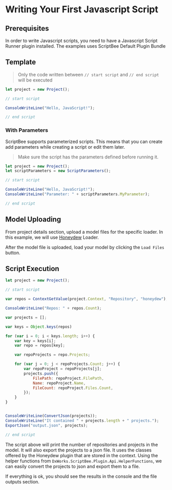 ﻿# Writing Your First Javascript Script

## Prerequisites

In order to write Javascript scripts, you need to have a Javascript Script Runner plugin installed. The examples uses
ScriptBee
Default Plugin Bundle

## Template

> Only the code written between `// start script` and `// end script` will be executed

```javascript title="script.js"
let project = new Project();

// start script

ConsoleWriteLine("Hello, JavaScript!");

// end script
```

### With Parameters

ScriptBee supports parameterized scripts. This means that you can create add parameters while creating a script or edit
them later.

> Make sure the script has the parameters defined before running it.

```javascript title="script.js"
let project = new Project();
let scriptParameters = new ScriptParameters();

// start script

ConsoleWriteLine("Hello, JavaScript!");
ConsoleWriteLine("Parameter: " + scriptParameters.MyParameter);

// end script
```

## Model Uploading

From project details section, upload a model files for the specific loader. In this example, we will
use [Honeydew](https://github.com/dxworks/honeydew) Loader.

After the model file is uploaded, load your model by clicking the `Load Files` button.

## Script Execution

```javascript title="script.cs"
let project = new Project();

// start script

var repos = ContextGetValue(project.Context, "Repository", "honeydew");

ConsoleWriteLine("Repos: " + repos.Count);

var projects = [];

var keys = Object.keys(repos)

for (var i = 0; i < keys.length; i++) {
    var key = keys[i];
    var repo = repos[key];

    var repoProjects = repo.Projects;

    for (var j = 0; j < repoProjects.Count; j++) {
        var repoProject = repoProjects[j];
        projects.push({
            FilePath: repoProject.FilePath,
            Name: repoProject.Name,
            FileCount: repoProject.Files.Count,
        });
    }
}


ConsoleWriteLine(ConvertJson(projects));
ConsoleWriteLine("It contained " + projects.length + " projects.");
ExportJson("output.json", projects);

// end script
```

The script above will print the number of repositories and projects in the model. It will also export the projects to a
json file.
It uses the classes offered by the Honeydew plugin that are stored in the context.
Using the helper functions from `DxWorks.ScriptBee.Plugin.Api.HelperFunctions`, we can easily convert the projects to
json and export them to a file.

If everything is ok, you should see the results in the console and the file outputs section.  
